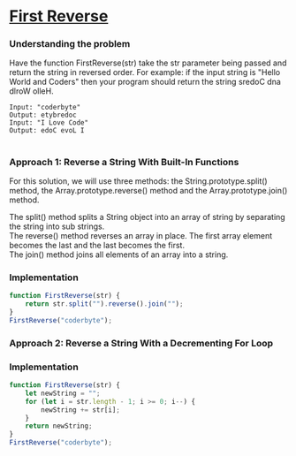 # [First Reverse](https://www.coderbyte.com/editor/First%20Reverse:JavaScript)

### Understanding the problem

Have the function FirstReverse(str) take the str parameter being passed and return the string in reversed order. For example: if the input string is "Hello World and Coders" then your program should return the string sredoC dna dlroW olleH.

```
Input: "coderbyte"
Output: etybredoc
Input: "I Love Code"
Output: edoC evoL I
```
#

### Approach 1: Reverse a String With Built-In Functions

For this solution, we will use three methods: the String.prototype.split() method, the Array.prototype.reverse() method and the Array.prototype.join() method.

The split() method splits a String object into an array of string by separating the string into sub strings.  
The reverse() method reverses an array in place. The first array element becomes the last and the last becomes the first.   
The join() method joins all elements of an array into a string.  

### Implementation

```js
function FirstReverse(str) {
    return str.split("").reverse().join("");
}
FirstReverse("coderbyte");
```

### Approach 2: Reverse a String With a Decrementing For Loop
### Implementation
```js
function FirstReverse(str) {
    let newString = "";
    for (let i = str.length - 1; i >= 0; i--) {
        newString += str[i];
    }
    return newString;
}
FirstReverse("coderbyte");
```



